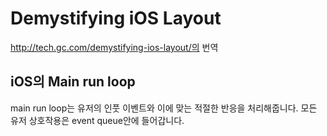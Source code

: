 Demystifying iOS Layout
=
http://tech.gc.com/demystifying-ios-layout/의 번역


iOS의 Main run loop
-
main run loop는 유저의 인풋 이벤트와 이에 맞는 적절한 반응을 처리해줍니다. 모든 유저 상호작용은 event queue안에 들어갑니다. 

